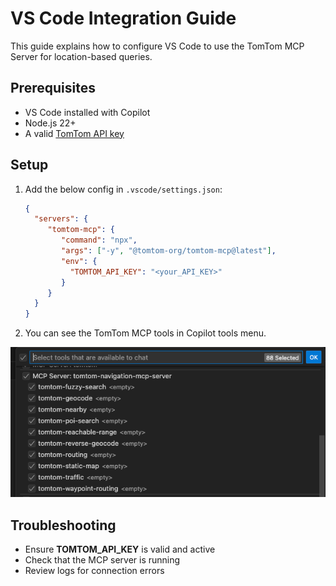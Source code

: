 # VS Code Integration Guide

This guide explains how to configure VS Code to use the TomTom MCP Server for location-based queries.

## Prerequisites

- VS Code installed with Copilot
- Node.js 22+
- A valid [TomTom API key](https://developer.tomtom.com/)

## Setup

1. Add the below config in `.vscode/settings.json`:
    ```json
    {
      "servers": {
         "tomtom-mcp": {
            "command": "npx",
            "args": ["-y", "@tomtom-org/tomtom-mcp@latest"],
            "env": {
              "TOMTOM_API_KEY": "<your_API_KEY>"
            }
         }
      }
   }
   
2. You can see the TomTom MCP tools in Copilot tools menu.

![img.png](../images/vscode_tools.png)

## Troubleshooting

- Ensure **TOMTOM_API_KEY** is valid and active
- Check that the MCP server is running
- Review logs for connection errors